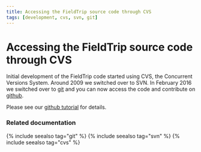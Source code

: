 ```yaml
---
title: Accessing the FieldTrip source code through CVS
tags: [development, cvs, svn, git]
---
```


#  Accessing the FieldTrip source code through CVS

Initial development of the FieldTrip code started using CVS, the Concurrent Versions System. Around 2009 we switched over to SVN. In February 2016 we switched over to [git](http://git-scm.com) and you can now access the code and contribute on [github](http://github.com/fieldtrip).

Please see our [github tutorial](/development/git) for details.

### Related documentation

{% include seealso tag="git" %}
{% include seealso tag="svn" %}
{% include seealso tag="cvs" %}
